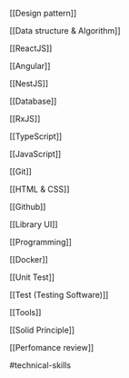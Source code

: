   

[[Design pattern]]

[[Data structure & Algorithm]]

[[ReactJS]]

[[Angular]]

[[NestJS]]

[[Database]]

[[RxJS]]

[[TypeScript]]

[[JavaScript]]

[[Git]]


[[HTML & CSS]]

[[Github]]

[[Library UI]]

[[Programming]]

[[Docker]]

[[Unit Test]]

[[Test (Testing Software)]]

[[Tools]]

[[Solid Principle]]

[[Perfomance review]]


#technical-skills